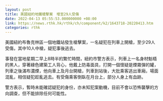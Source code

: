 ```yaml
---
layout: post
title: 美國紐約地鐵槍擊案　增至29人受傷
date: 2022-04-13 05:55:53.000000000 +08:00
link: https://news.rthk.hk/rthk/ch/component/k2/1643718-20220413.htm
categories: rthk
---
```


美國紐約布魯克林區一個地鐵站發生槍擊案，一名疑犯在列車上開槍，至少29人受傷，其中10人中槍，疑犯事後逃去。

事發在當地星期二早上8時半的繁忙時間，紐約市警方表示，列車上一名身材魁梧的黑人，穿著綠色建築工人背心，他戴上防毒面具，打開一個懷疑是煙霧彈的罐，列車之後滿布濃煙，他向車上及月台開槍，列車到站後，大批乘客逃出車廂，場面混亂，相信疑犯趁亂逃去。有受傷乘客倒臥在月台上，部分人身上有血跡。

警方表示，暫時未能確認疑犯的身份，亦未知犯案動機，目前不會以恐怖襲擊的方向調查，但不能排除任何可能性。
